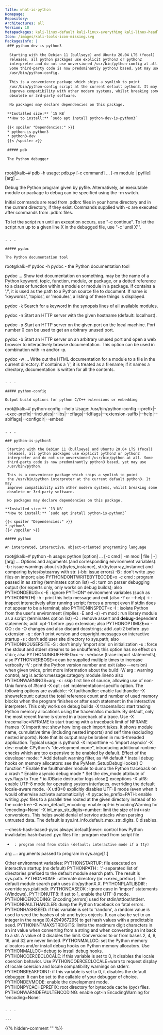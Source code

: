 ```yaml
---
Title: what-is-python
Homepage: 
Repository: 
Architectures: all
Version: 10
Metapackages: kali-linux-default kali-linux-everything kali-linux-headless kali-linux-large 
Icon: /images/kali-tools-icon-missing.svg
PackagesInfo: |
 ### python-dev-is-python3
 
  Starting with the Debian 11 (bullseye) and Ubuntu 20.04 LTS (focal)
  releases, all python packages use explicit python3 or python2
  interpreter and do not use unversioned /usr/bin/python-config at all.
  Some third-party code is now predominantly python3 based, yet may use
  /usr/bin/python-config.
   
  This is a convenience package which ships a symlink to point
  /usr/bin/python-config script at the current default python3. It may
  improve compatibility with other modern systems, whilst breaking some
  obsolete or 3rd-party software.
   
  No packages may declare dependencies on this package.
 
 **Installed size:** `15 KB`  
 **How to install:** `sudo apt install python-dev-is-python3`  
 
 {{< spoiler "Dependencies:" >}}
 * python-is-python3 
 * python3-dev
 {{< /spoiler >}}
 
 ##### pdb
 
 The Python debugger
 
 ```
 root@kali:~# pdb -h
 usage: pdb.py [-c command] ... [-m module | pyfile] [arg] ...
 
 Debug the Python program given by pyfile. Alternatively,
 an executable module or package to debug can be specified using
 the -m switch.
 
 Initial commands are read from .pdbrc files in your home directory
 and in the current directory, if they exist.  Commands supplied with
 -c are executed after commands from .pdbrc files.
 
 To let the script run until an exception occurs, use "-c continue".
 To let the script run up to a given line X in the debugged file, use
 "-c 'until X'".
 ```
 
 - - -
 
 ##### pydoc
 
 The Python documentation tool
 
 ```
 root@kali:~# pydoc -h
 pydoc - the Python documentation tool
 
 pydoc <name> ...
     Show text documentation on something.  <name> may be the name of a
     Python keyword, topic, function, module, or package, or a dotted
     reference to a class or function within a module or module in a
     package.  If <name> contains a '/', it is used as the path to a
     Python source file to document. If name is 'keywords', 'topics',
     or 'modules', a listing of these things is displayed.
 
 pydoc -k <keyword>
     Search for a keyword in the synopsis lines of all available modules.
 
 pydoc -n <hostname>
     Start an HTTP server with the given hostname (default: localhost).
 
 pydoc -p <port>
     Start an HTTP server on the given port on the local machine.  Port
     number 0 can be used to get an arbitrary unused port.
 
 pydoc -b
     Start an HTTP server on an arbitrary unused port and open a web browser
     to interactively browse documentation.  This option can be used in
     combination with -n and/or -p.
 
 pydoc -w <name> ...
     Write out the HTML documentation for a module to a file in the current
     directory.  If <name> contains a '/', it is treated as a filename; if
     it names a directory, documentation is written for all the contents.
 
 ```
 
 - - -
 
 ##### python-config
 
 Output build options for python C/C++ extensions or embedding
 
 ```
 root@kali:~# python-config --help
 Usage: /usr/bin/python-config --prefix|--exec-prefix|--includes|--libs|--cflags|--ldflags|--extension-suffix|--help|--abiflags|--configdir|--embed
 ```
 
 - - -
 
 ### python-is-python3
 
  Starting with the Debian 11 (bullseye) and Ubuntu 20.04 LTS (focal)
  releases, all python packages use explicit python3 or python2
  interpreter and do not use unversioned /usr/bin/python at all. Some
  third-party code is now predominantly python3 based, yet may use
  /usr/bin/python.
   
  This is a convenience package which ships a symlink to point
  the /usr/bin/python interpreter at the current default python3. It may
  improve compatibility with other modern systems, whilst breaking some
  obsolete or 3rd-party software.
   
  No packages may declare dependencies on this package.
 
 **Installed size:** `13 KB`  
 **How to install:** `sudo apt install python-is-python3`  
 
 {{< spoiler "Dependencies:" >}}
 * python3
 {{< /spoiler >}}
 
 ##### python
 
 An interpreted, interactive, object-oriented programming language
 
 ```
 root@kali:~# python -h
 usage: python [option] ... [-c cmd | -m mod | file | -] [arg] ...
 Options and arguments (and corresponding environment variables):
 -b     : issue warnings about str(bytes_instance), str(bytearray_instance)
          and comparing bytes/bytearray with str. (-bb: issue errors)
 -B     : don't write .pyc files on import; also PYTHONDONTWRITEBYTECODE=x
 -c cmd : program passed in as string (terminates option list)
 -d     : turn on parser debugging output (for experts only, only works on
          debug builds); also PYTHONDEBUG=x
 -E     : ignore PYTHON* environment variables (such as PYTHONPATH)
 -h     : print this help message and exit (also -? or --help)
 -i     : inspect interactively after running script; forces a prompt even
          if stdin does not appear to be a terminal; also PYTHONINSPECT=x
 -I     : isolate Python from the user's environment (implies -E and -s)
 -m mod : run library module as a script (terminates option list)
 -O     : remove assert and __debug__-dependent statements; add .opt-1 before
          .pyc extension; also PYTHONOPTIMIZE=x
 -OO    : do -O changes and also discard docstrings; add .opt-2 before
          .pyc extension
 -q     : don't print version and copyright messages on interactive startup
 -s     : don't add user site directory to sys.path; also PYTHONNOUSERSITE
 -S     : don't imply 'import site' on initialization
 -u     : force the stdout and stderr streams to be unbuffered;
          this option has no effect on stdin; also PYTHONUNBUFFERED=x
 -v     : verbose (trace import statements); also PYTHONVERBOSE=x
          can be supplied multiple times to increase verbosity
 -V     : print the Python version number and exit (also --version)
          when given twice, print more information about the build
 -W arg : warning control; arg is action:message:category:module:lineno
          also PYTHONWARNINGS=arg
 -x     : skip first line of source, allowing use of non-Unix forms of #!cmd
 -X opt : set implementation-specific option. The following options are available:
          -X faulthandler: enable faulthandler
          -X showrefcount: output the total reference count and number of used
              memory blocks when the program finishes or after each statement in the
              interactive interpreter. This only works on debug builds
          -X tracemalloc: start tracing Python memory allocations using the
              tracemalloc module. By default, only the most recent frame is stored in a
              traceback of a trace. Use -X tracemalloc=NFRAME to start tracing with a
              traceback limit of NFRAME frames
          -X importtime: show how long each import takes. It shows module name,
              cumulative time (including nested imports) and self time (excluding
              nested imports). Note that its output may be broken in multi-threaded
              application. Typical usage is python3 -X importtime -c 'import asyncio'
          -X dev: enable CPython's "development mode", introducing additional runtime
              checks which are too expensive to be enabled by default. Effect of the
              developer mode:
                 * Add default warning filter, as -W default
                 * Install debug hooks on memory allocators: see the PyMem_SetupDebugHooks()
                   C function
                 * Enable the faulthandler module to dump the Python traceback on a crash
                 * Enable asyncio debug mode
                 * Set the dev_mode attribute of sys.flags to True
                 * io.IOBase destructor logs close() exceptions
          -X utf8: enable UTF-8 mode for operating system interfaces, overriding the default
              locale-aware mode. -X utf8=0 explicitly disables UTF-8 mode (even when it would
              otherwise activate automatically)
          -X pycache_prefix=PATH: enable writing .pyc files to a parallel tree rooted at the
              given directory instead of to the code tree
          -X warn_default_encoding: enable opt-in EncodingWarning for 'encoding=None'
          -X int_max_str_digits=number: limit the size of int<->str conversions.
              This helps avoid denial of service attacks when parsing untrusted data.
              The default is sys.int_info.default_max_str_digits.  0 disables.
 
 --check-hash-based-pycs always|default|never:
     control how Python invalidates hash-based .pyc files
 file   : program read from script file
 -      : program read from stdin (default; interactive mode if a tty)
 arg ...: arguments passed to program in sys.argv[1:]
 
 Other environment variables:
 PYTHONSTARTUP: file executed on interactive startup (no default)
 PYTHONPATH   : ':'-separated list of directories prefixed to the
                default module search path.  The result is sys.path.
 PYTHONHOME   : alternate <prefix> directory (or <prefix>:<exec_prefix>).
                The default module search path uses <prefix>/lib/pythonX.X.
 PYTHONPLATLIBDIR : override sys.platlibdir.
 PYTHONCASEOK : ignore case in 'import' statements (Windows).
 PYTHONUTF8: if set to 1, enable the UTF-8 mode.
 PYTHONIOENCODING: Encoding[:errors] used for stdin/stdout/stderr.
 PYTHONFAULTHANDLER: dump the Python traceback on fatal errors.
 PYTHONHASHSEED: if this variable is set to 'random', a random value is used
    to seed the hashes of str and bytes objects.  It can also be set to an
    integer in the range [0,4294967295] to get hash values with a
    predictable seed.
 PYTHONINTMAXSTRDIGITS: limits the maximum digit characters in an int value
    when converting from a string and when converting an int back to a str.
    A value of 0 disables the limit.  Conversions to or from bases 2, 4, 8,
    16, and 32 are never limited.
 PYTHONMALLOC: set the Python memory allocators and/or install debug hooks
    on Python memory allocators. Use PYTHONMALLOC=debug to install debug
    hooks.
 PYTHONCOERCECLOCALE: if this variable is set to 0, it disables the locale
    coercion behavior. Use PYTHONCOERCECLOCALE=warn to request display of
    locale coercion and locale compatibility warnings on stderr.
 PYTHONBREAKPOINT: if this variable is set to 0, it disables the default
    debugger. It can be set to the callable of your debugger of choice.
 PYTHONDEVMODE: enable the development mode.
 PYTHONPYCACHEPREFIX: root directory for bytecode cache (pyc) files.
 PYTHONWARNDEFAULTENCODING: enable opt-in EncodingWarning for 'encoding=None'.
 ```
 
 - - -
 
---
```

{{% hidden-comment "<!--Do not edit anything above this line-->" %}}
